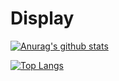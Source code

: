 # Display

[![Anurag's github stats](https://github-readme-stats.vercel.app/api?username=sai754)](https://github.com/anuraghazra/github-readme-stats)

[![Top Langs](https://github-readme-stats.vercel.app/api/top-langs/?username=sai754&langs_count=8)](https://github.com/anuraghazra/github-readme-stats)

